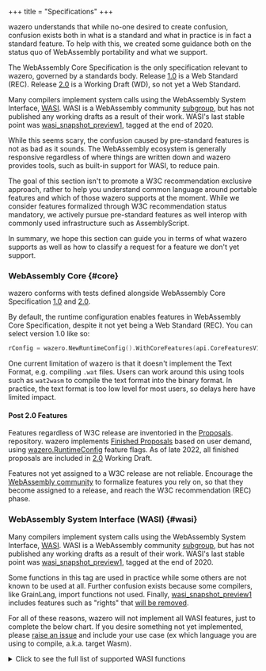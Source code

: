 +++
title = "Specifications"
+++

wazero understands that while no-one desired to create confusion, confusion
exists both in what is a standard and what in practice is in fact a standard
feature. To help with this, we created some guidance both on the status quo
of WebAssembly portability and what we support.

The WebAssembly Core Specification is the only specification relevant to
wazero, governed by a standards body. Release [1.0][1] is a Web Standard (REC).
Release [2.0][2] is a Working Draft (WD), so not yet a Web Standard.

Many compilers implement system calls using the WebAssembly System Interface,
[WASI][5]. WASI is a WebAssembly community [subgroup][3], but has not published
any working drafts as a result of their work. WASI's last stable point was
[wasi_snapshot_preview1][4], tagged at the end of 2020.

While this seems scary, the confusion caused by pre-standard features is not as
bad as it sounds. The WebAssembly ecosystem is generally responsive regardless
of where things are written down and wazero provides tools, such as built-in
support for WASI, to reduce pain.

The goal of this section isn't to promote a W3C recommendation exclusive
approach, rather to help you understand common language around portable
features and which of those wazero supports at the moment. While we consider
features formalized through W3C recommendation status mandatory, we actively
pursue pre-standard features as well interop with commonly used infrastructure
such as AssemblyScript.

In summary, we hope this section can guide you in terms of what wazero supports
as well as how to classify a request for a feature we don't yet support.

### WebAssembly Core {#core}
wazero conforms with tests defined alongside WebAssembly Core
Specification [1.0][1] and [2.0][14].

By default, the runtime configuration enables features in WebAssembly Core
Specification, despite it not yet being a Web Standard (REC). You can select
version 1.0 like so:
```go
rConfig = wazero.NewRuntimeConfig().WithCoreFeatures(api.CoreFeaturesV1)
```

One current limitation of wazero is that it doesn't implement the Text
Format, e.g. compiling `.wat` files. Users can work around this using tools such as `wat2wasm` to
compile the text format into the binary format. In practice, the text format is
too low level for most users, so delays here have limited impact.

#### Post 2.0 Features
Features regardless of W3C release are inventoried in the [Proposals][10].
repository. wazero implements [Finished Proposals][11] based on user demand,
using [wazero.RuntimeConfig][7] feature flags. As of late 2022, all finished
proposals are included in [2.0][14] Working Draft.

Features not yet assigned to a W3C release are not reliable. Encourage the
[WebAssembly community][12] to formalize features you rely on, so that they
become assigned to a release, and reach the W3C recommendation (REC) phase.

### WebAssembly System Interface (WASI) {#wasi}

Many compilers implement system calls using the WebAssembly System Interface,
[WASI][5]. WASI is a WebAssembly community [subgroup][3], but has not published
any working drafts as a result of their work. WASI's last stable point was
[wasi_snapshot_preview1][4], tagged at the end of 2020.

Some functions in this tag are used in practice while some others are not known
to be used at all. Further confusion exists because some compilers, like
GrainLang, import functions not used. Finally, [wasi_snapshot_preview1][4]
includes features such as "rights" that [will be removed][13].

For all of these reasons, wazero will not implement all WASI features, just to
complete the below chart. If you desire something not yet implemented, please
[raise an issue](https://github.com/tetratelabs/wazero/issues/new) and include
your use case (ex which language you are using to compile, a.k.a. target Wasm).

<details><summary>Click to see the full list of supported WASI functions</summary>
<p>

| Function                | Status |     Known Usage |
|:------------------------|:------:|----------------:|
| args_get                |   ✅    |          TinyGo |
| args_sizes_get          |   ✅    |          TinyGo |
| environ_get             |   ✅    |          TinyGo |
| environ_sizes_get       |   ✅    |          TinyGo |
| clock_res_get           |   ✅    |                 |
| clock_time_get          |   ✅    |          TinyGo |
| fd_advise               |   ❌    |                 |
| fd_allocate             |   ❌    |                 |
| fd_close                |   ✅    |          TinyGo |
| fd_datasync             |   ❌    |                 |
| fd_fdstat_get           |   ✅    |          TinyGo |
| fd_fdstat_set_flags     |   ❌    |                 |
| fd_fdstat_set_rights    |   ❌    |                 |
| fd_filestat_get         |   ❌    |                 |
| fd_filestat_set_size    |   ❌    |                 |
| fd_filestat_set_times   |   ❌    |                 |
| fd_pread                |   ❌    |                 |
| fd_prestat_get          |   ✅    |          TinyGo |
| fd_prestat_dir_name     |   ✅    |          TinyGo |
| fd_pwrite               |   ❌    |                 |
| fd_read                 |   ✅    |          TinyGo |
| fd_readdir              |   ❌    |                 |
| fd_renumber             |   ❌    |                 |
| fd_seek                 |   ✅    |          TinyGo |
| fd_sync                 |   ❌    |                 |
| fd_tell                 |   ❌    |                 |
| fd_write                |   ✅    |                 |
| path_create_directory   |   ❌    |                 |
| path_filestat_get       |   ❌    |                 |
| path_filestat_set_times |   ❌    |                 |
| path_link               |   ❌    |                 |
| path_open               |   ✅    |          TinyGo |
| path_readlink           |   ❌    |                 |
| path_remove_directory   |   ❌    |                 |
| path_rename             |   ❌    |                 |
| path_symlink            |   ❌    |                 |
| path_unlink_file        |   ❌    |                 |
| poll_oneoff             |   ✅    | Rust,TinyGo,Zig |
| proc_exit               |   ✅    |  AssemblyScript |
| proc_raise              |   ❌    |                 |
| sched_yield             |   ❌    |                 |
| random_get              |   ✅    |                 |
| sock_recv               |   ❌    |                 |
| sock_send               |   ❌    |                 |
| sock_shutdown           |   ❌    |                 |

</p>
</details>

[1]: https://www.w3.org/TR/2019/REC-wasm-core-1-20191205/
[2]: https://www.w3.org/TR/2022/WD-wasm-core-2-20220419/
[3]: https://github.com/WebAssembly/meetings/blob/main/process/subgroups.md
[4]: https://github.com/WebAssembly/WASI/blob/snapshot-01/phases/snapshot/docs.md
[5]: https://github.com/WebAssembly/WASI
[6]: https://github.com/WebAssembly/spec/tree/wg-1.0/test/core
[7]: https://pkg.go.dev/github.com/tetratelabs/wazero#RuntimeConfig
[9]: https://github.com/tetratelabs/wazero/issues/59
[10]: https://github.com/WebAssembly/proposals
[11]: https://github.com/WebAssembly/proposals/blob/main/finished-proposals.md
[12]: https://www.w3.org/community/webassembly/
[13]: https://github.com/WebAssembly/WASI/issues/469#issuecomment-1045251844
[14]: https://github.com/WebAssembly/spec/tree/d39195773112a22b245ffbe864bab6d1182ccb06/test/core
